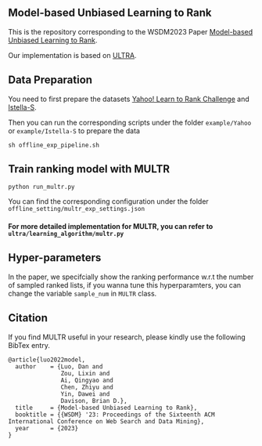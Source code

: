 ## Model-based Unbiased Learning to Rank
This is the repository corresponding to the WSDM2023 Paper [Model-based Unbiased Learning to Rank](https://arxiv.org/pdf/2207.11785.pdf).

Our implementation is based on [ULTRA](https://github.com/ULTR-Community/ULTRA_pytorch/).

## Data Preparation
You need to first prepare the datasets [Yahoo! Learn to Rank Challenge](https://webscope.sandbox.yahoo.com/) and 
[Istella-S](http://quickrank.isti.cnr.it/istella-dataset/). 

Then you can run the corresponding scripts under the folder `example/Yahoo` or `example/Istella-S` to prepare the data
```
sh offline_exp_pipeline.sh 
```

## Train ranking model with MULTR
```
python run_multr.py
```

You can find the corresponding configuration under the folder `offline_setting/multr_exp_settings.json`

#### For more detailed implementation for MULTR, you can refer to `ultra/learning_algorithm/multr.py`

## Hyper-parameters

In the paper, we specifcially show the ranking performance w.r.t the number of sampled ranked lists, if you wanna tune 
this hyperparamters, you can change the variable `sample_num` in `MULTR` class.

## Citation

If you find MULTR useful in your research, please kindly use the following BibTex entry.

```
@article{luo2022model,
  author    = {Luo, Dan and 
               Zou, Lixin and 
               Ai, Qingyao and
               Chen, Zhiyu and 
               Yin, Dawei and 
               Davison, Brian D.},
  title     = {Model-based Unbiased Learning to Rank},
  booktitle = {{WSDM} '23: Proceedings of the Sixteenth ACM International Conference on Web Search and Data Mining},
  year      = {2023}
}
```
